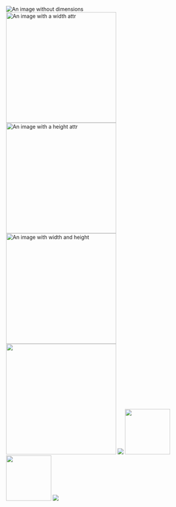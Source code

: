 ![An image without dimensions](image_without_dimensions.jpg) <img
src='image_with_width.jpg' width='300' alt='An image with a width attr' />
<img src='image_with_width.jpg' height='300' alt='An image with a height attr'
/> <img src='image_with_width_and_height.jpg' width='300' height='300' alt='An
image with width and height' /> <img src='image_with_width_and_height.jpg'
width='300' height='300' /> ![](image_with_width_and_height.jpg) <img
src='image_with_no_width_value.jpg' height='123' /> <img
src='image_with_no_height_value.jpg' width='123' /> <img
src='image_with_no_dimention_values.jpg' />
